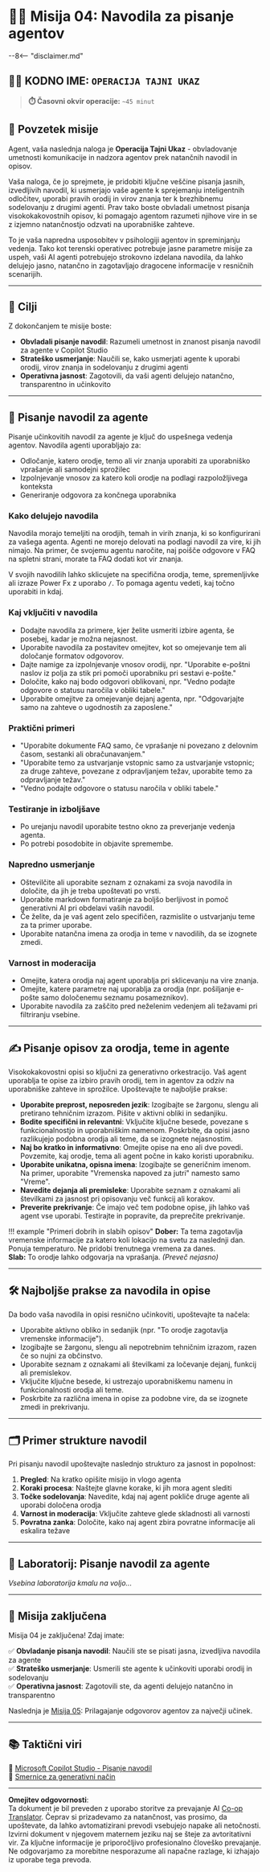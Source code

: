 <!--
CO_OP_TRANSLATOR_METADATA:
{
  "original_hash": "66d1f5ea2cc33dc690a5fc4a8e2a666e",
  "translation_date": "2025-10-20T23:05:54+00:00",
  "source_file": "docs/operative-preview/04-agent-instructions/README.md",
  "language_code": "sl"
}
-->
# 🕵️‍♂️ Misija 04: Navodila za pisanje agentov

--8<-- "disclaimer.md"

## 🕵️‍♂️ KODNO IME: `OPERACIJA TAJNI UKAZ`

> **⏱️ Časovni okvir operacije:** `~45 minut`

## 🎯 Povzetek misije

Agent, vaša naslednja naloga je **Operacija Tajni Ukaz** - obvladovanje umetnosti komunikacije in nadzora agentov prek natančnih navodil in opisov.

Vaša naloga, če jo sprejmete, je pridobiti ključne veščine pisanja jasnih, izvedljivih navodil, ki usmerjajo vaše agente k sprejemanju inteligentnih odločitev, uporabi pravih orodij in virov znanja ter k brezhibnemu sodelovanju z drugimi agenti. Prav tako boste obvladali umetnost pisanja visokokakovostnih opisov, ki pomagajo agentom razumeti njihove vire in se z izjemno natančnostjo odzvati na uporabniške zahteve.

To je vaša napredna usposobitev v psihologiji agentov in spreminjanju vedenja. Tako kot terenski operativec potrebuje jasne parametre misije za uspeh, vaši AI agenti potrebujejo strokovno izdelana navodila, da lahko delujejo jasno, natančno in zagotavljajo dragocene informacije v resničnih scenarijih.

---

## 🔎 Cilji

Z dokončanjem te misije boste:

- **Obvladali pisanje navodil**: Razumeli umetnost in znanost pisanja navodil za agente v Copilot Studio
- **Strateško usmerjanje**: Naučili se, kako usmerjati agente k uporabi orodij, virov znanja in sodelovanju z drugimi agenti
- **Operativna jasnost**: Zagotovili, da vaši agenti delujejo natančno, transparentno in učinkovito

---

## 📝 Pisanje navodil za agente

Pisanje učinkovitih navodil za agente je ključ do uspešnega vedenja agentov. Navodila agenti uporabljajo za:

- Odločanje, katero orodje, temo ali vir znanja uporabiti za uporabniško vprašanje ali samodejni sprožilec
- Izpolnjevanje vnosov za katero koli orodje na podlagi razpoložljivega konteksta
- Generiranje odgovora za končnega uporabnika

### Kako delujejo navodila

Navodila morajo temeljiti na orodjih, temah in virih znanja, ki so konfigurirani za vašega agenta. Agenti ne morejo delovati na podlagi navodil za vire, ki jih nimajo. Na primer, če svojemu agentu naročite, naj poišče odgovore v FAQ na spletni strani, morate ta FAQ dodati kot vir znanja.

V svojih navodilih lahko sklicujete na specifična orodja, teme, spremenljivke ali izraze Power Fx z uporabo `/`. To pomaga agentu vedeti, kaj točno uporabiti in kdaj.

### Kaj vključiti v navodila

- Dodajte navodila za primere, kjer želite usmeriti izbire agenta, še posebej, kadar je možna nejasnost.
- Uporabite navodila za postavitev omejitev, kot so omejevanje tem ali določanje formatov odgovorov.
- Dajte namige za izpolnjevanje vnosov orodij, npr. "Uporabite e-poštni naslov iz polja za stik pri pomoči uporabniku pri sestavi e-pošte."
- Določite, kako naj bodo odgovori oblikovani, npr. "Vedno podajte odgovore o statusu naročila v obliki tabele."
- Uporabite omejitve za omejevanje dejanj agenta, npr. "Odgovarjajte samo na zahteve o ugodnostih za zaposlene."

### Praktični primeri

- "Uporabite dokumente FAQ samo, če vprašanje ni povezano z delovnim časom, sestanki ali obračunavanjem."
- "Uporabite temo za ustvarjanje vstopnic samo za ustvarjanje vstopnic; za druge zahteve, povezane z odpravljanjem težav, uporabite temo za odpravljanje težav."
- "Vedno podajte odgovore o statusu naročila v obliki tabele."

### Testiranje in izboljšave

- Po urejanju navodil uporabite testno okno za preverjanje vedenja agenta.
- Po potrebi posodobite in objavite spremembe.

### Napredno usmerjanje

- Oštevilčite ali uporabite seznam z oznakami za svoja navodila in določite, da jih je treba upoštevati po vrsti.
- Uporabite markdown formatiranje za boljšo berljivost in pomoč generativni AI pri obdelavi vaših navodil.
- Če želite, da je vaš agent zelo specifičen, razmislite o ustvarjanju teme za ta primer uporabe.
- Uporabite natančna imena za orodja in teme v navodilih, da se izognete zmedi.

### Varnost in moderacija

- Omejite, katera orodja naj agent uporablja pri sklicevanju na vire znanja.
- Omejite, katere parametre naj uporablja za orodja (npr. pošiljanje e-pošte samo določenemu seznamu posameznikov).
- Uporabite navodila za zaščito pred neželenim vedenjem ali težavami pri filtriranju vsebine.

---

## ✍️ Pisanje opisov za orodja, teme in agente

Visokokakovostni opisi so ključni za generativno orkestracijo. Vaš agent uporablja te opise za izbiro pravih orodij, tem in agentov za odziv na uporabniške zahteve in sprožilce. Upoštevajte te najboljše prakse:

- **Uporabite preprost, neposreden jezik**: Izogibajte se žargonu, slengu ali pretirano tehničnim izrazom. Pišite v aktivni obliki in sedanjiku.
- **Bodite specifični in relevantni**: Vključite ključne besede, povezane s funkcionalnostjo in uporabniškim namenom. Poskrbite, da opisi jasno razlikujejo podobna orodja ali teme, da se izognete nejasnostim.
- **Naj bo kratko in informativno**: Omejite opise na eno ali dve povedi. Povzemite, kaj orodje, tema ali agent počne in kako koristi uporabniku.
- **Uporabite unikatna, opisna imena**: Izogibajte se generičnim imenom. Na primer, uporabite "Vremenska napoved za jutri" namesto samo "Vreme".
- **Navedite dejanja ali premisleke**: Uporabite seznam z oznakami ali številkami za jasnost pri opisovanju več funkcij ali korakov.
- **Preverite prekrivanje**: Če imajo več tem podobne opise, jih lahko vaš agent vse uporabi. Testirajte in popravite, da preprečite prekrivanje.

!!! example "Primeri dobrih in slabih opisov"
    **Dober:** Ta tema zagotavlja vremenske informacije za katero koli lokacijo na svetu za naslednji dan. Ponuja temperaturo. Ne pridobi trenutnega vremena za danes.  
    **Slab:** To orodje lahko odgovarja na vprašanja. *(Preveč nejasno)*

---

## 🛠️ Najboljše prakse za navodila in opise

Da bodo vaša navodila in opisi resnično učinkoviti, upoštevajte ta načela:

- Uporabite aktivno obliko in sedanjik (npr. "To orodje zagotavlja vremenske informacije").
- Izogibajte se žargonu, slengu ali nepotrebnim tehničnim izrazom, razen če so nujni za občinstvo.
- Uporabite seznam z oznakami ali številkami za ločevanje dejanj, funkcij ali premislekov.
- Vključite ključne besede, ki ustrezajo uporabniškemu namenu in funkcionalnosti orodja ali teme.
- Poskrbite za različna imena in opise za podobne vire, da se izognete zmedi in prekrivanju.

---

## 🗂️ Primer strukture navodil

Pri pisanju navodil upoštevajte naslednjo strukturo za jasnost in popolnost:

1. **Pregled**: Na kratko opišite misijo in vlogo agenta  
1. **Koraki procesa**: Naštejte glavne korake, ki jih mora agent slediti  
1. **Točke sodelovanja**: Navedite, kdaj naj agent pokliče druge agente ali uporabi določena orodja  
1. **Varnost in moderacija**: Vključite zahteve glede skladnosti ali varnosti  
1. **Povratna zanka**: Določite, kako naj agent zbira povratne informacije ali eskalira težave  

---

## 🧪 Laboratorij: Pisanje navodil za agente

*Vsebina laboratorija kmalu na voljo...*

---

## 🎉 Misija zaključena

Misija 04 je zaključena! Zdaj imate:

✅ **Obvladanje pisanja navodil**: Naučili ste se pisati jasna, izvedljiva navodila za agente  
✅ **Strateško usmerjanje**: Usmerili ste agente k učinkoviti uporabi orodij in sodelovanju  
✅ **Operativna jasnost**: Zagotovili ste, da agenti delujejo natančno in transparentno  

Naslednja je [Misija 05](../05-agent-responses/README.md): Prilagajanje odgovorov agentov za največji učinek.

---

## 📚 Taktični viri

📖 [Microsoft Copilot Studio - Pisanje navodil](https://learn.microsoft.com/microsoft-copilot-studio/authoring-instructions)  
📖 [Smernice za generativni način](https://learn.microsoft.com/microsoft-copilot-studio/guidance/generative-mode-guidance)

---

**Omejitev odgovornosti**:  
Ta dokument je bil preveden z uporabo storitve za prevajanje AI [Co-op Translator](https://github.com/Azure/co-op-translator). Čeprav si prizadevamo za natančnost, vas prosimo, da upoštevate, da lahko avtomatizirani prevodi vsebujejo napake ali netočnosti. Izvirni dokument v njegovem maternem jeziku naj se šteje za avtoritativni vir. Za ključne informacije je priporočljivo profesionalno človeško prevajanje. Ne odgovarjamo za morebitne nesporazume ali napačne razlage, ki izhajajo iz uporabe tega prevoda.